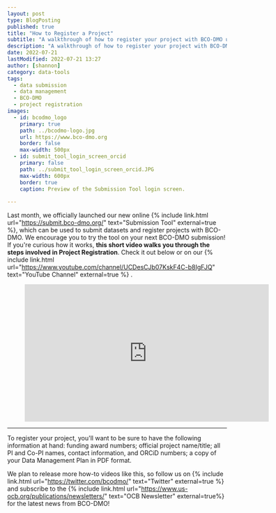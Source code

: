 ```yaml
---
layout: post
type: BlogPosting
published: true
title: "How to Register a Project"
subtitle: "A walkthrough of how to register your project with BCO-DMO using submit.bco-dmo.org"
description: "A walkthrough of how to register your project with BCO-DMO using submit.bco-dmo.org"
date: 2022-07-21
lastModified: 2022-07-21 13:27
author: [shannon]
category: data-tools
tags: 
  - data submission
  - data management
  - BCO-DMO
  - project registration
images:
  - id: bcodmo_logo
    primary: true
    path: ../bcodmo-logo.jpg
    url: https://www.bco-dmo.org
    border: false
    max-width: 500px
  - id: submit_tool_login_screen_orcid
    primary: false
    path: ../submit_tool_login_screen_orcid.JPG
    max-width: 600px
    border: true
    caption: Preview of the Submission Tool login screen.
 
---
```

Last month, we officially launched our new online {% include link.html url="https://submit.bco-dmo.org/" text="Submission Tool" external=true %}, which can be used to submit datasets and register projects with BCO-DMO. We encourage you to try the tool on your next BCO-DMO submission! If you're curious how it works, **this short video walks you through the steps involved in Project Registration**. Check it out below or on our {% include link.html url="https://www.youtube.com/channel/UCDesCJb07KskF4C-b8IgFJQ" text="YouTube Channel" external=true %} .

<!-- blank line -->
<figure class="video_container">
  <iframe width="560" height="315" src="https://www.youtube.com/embed/LWt1U6wbXaI" frameborder="0" allowfullscreen="true"> </iframe>
</figure>
<!-- blank line -->

---

To register your project, you'll want to be sure to have the following information at hand:
funding award numbers;
official project name/title;
all PI and Co-PI names, contact information, and ORCiD numbers;
a copy of your Data Management Plan in PDF format.

We plan to release more how-to videos like this, so follow us on {% include link.html url="https://twitter.com/bcodmo/" text="Twitter" external=true %} and subscribe to the {% include link.html url="https://www.us-ocb.org/publications/newsletters/" text="OCB Newsletter" external=true%} for the latest news from BCO-DMO!
